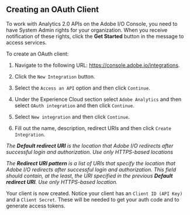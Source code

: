 ## Creating an OAuth Client

To work with Analytics 2.0 APIs on the Adobe I/O Console, you need to have System Admin rights for your organization. When you receive notification of these rights, click the **Get Started** button in the message to access services.

To create an OAuth client:

1. Navigate to the following URL: https://console.adobe.io/integrations.

2. Click the `New Integration` button.

3. Select the `Access an API` option and then click `Continue`.

4. Under the Experience Cloud section select `Adobe Analytics` and then select `OAuth integration` and then click `Continue`.

5. Select `New integration` and then click `Continue`.

6. Fill out the name, description, redirect URIs and then click `Create Integration`.


*The **Default redirect URI** is the location that Adobe I/O redirects after successful login and authorization. Use only HTTPS-based locations*

*The **Redirect URI pattern** is a list of URIs that specify the location that Adobe I/O redirects after successful login and authorization. This field should contain, at the least, the URI specified in the previous **Default redirect URI**. Use only HTTPS-based location.*

Your client is now created. Notice your client has an `Client ID (API Key)` and a `Client Secret`. These will be needed to get your auth code and to generate access tokens.

